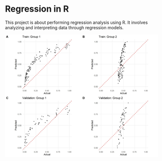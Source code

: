 # Regression in R

This project is about performing regression analysis using R. It involves analyzing and interpreting data through regression models.

![Results](combined_train_val_scatterplots.jpeg)